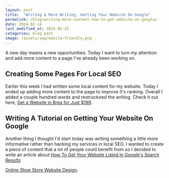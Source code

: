 ```yaml
---
layout: post
title:  "Writing & More Writing, Getting Your Website On Google"
permalink: /blog/writing-more-content-how-to-get-website-on-google/
date: 2024-02-14
last_modified_at: 2024-02-25
categories: blog post
image: /assets/img/mobile-friendly.png
--- 
```


A new day means a new opportunities. Today I want to turn my attention and add more content to a page I've already been working on. 
 
## Creating Some Pages For Local SEO
Earlier this week I had written some local content for my website. Today I ended up adding more content to the page to improve it's ranking.  Overall I added a couple hundred words and restructured the writing. Check it out here, <a href="/brea-california/get-website-$199/" target="_blank">Get a Website in Brea for Just $199</a>.

## Writing A Tutorial on Getting Your Website On Google
Another thing I thought I'd start today was writing something a little more informative rather than hacking my services in local SEO.
I wanted to create a piece of content that a lot of people could benefit from so I decided to write an article about <a href="/websites/tutorials/search-engine-optimization/" target="_blank">How To Get Your Website Listed In Google's Search Results</a>

<a href="/blog/get-website-$199/" target="_blank">Online Shoe Store Website Design</a>.